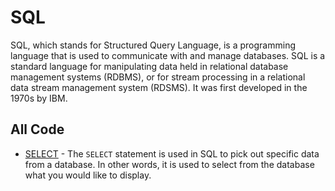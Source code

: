 # SQL

SQL, which stands for Structured Query Language, is a programming language that is used to communicate with and manage databases. SQL is a standard language for manipulating data held in relational database management systems (RDBMS), or for stream processing in a relational data stream management system (RDSMS). It was first developed in the 1970s by IBM.

## All Code

-   [SELECT](./data/SELECT.sql) - The `SELECT` statement is used in SQL to pick out specific data from a database. In other words, it is used to select from the database what you would like to display.